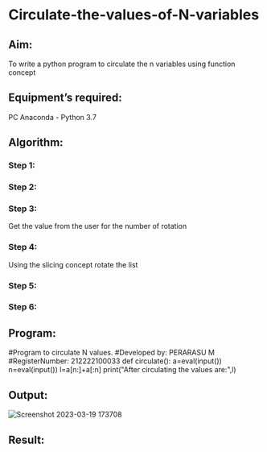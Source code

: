 # Circulate-the-values-of-N-variables
## Aim:
To write a python program to circulate the n variables using function concept
## Equipment’s required:
PC
Anaconda - Python 3.7
## Algorithm: 
### Step 1: 
### Step 2: 
### Step 3: 
Get the value from the user for the number of rotation
### Step 4: 
Using the slicing concept rotate the list

### Step 5: 
### Step 6: 
## Program:

#Program to circulate N values.
#Developed by: PERARASU M
#RegisterNumber: 212222100033
def circulate():
    a=eval(input())
    n=eval(input())
    l=a[n:]+a[:n]
    print("After circulating the values are:",l)
   


## Output:
![Screenshot 2023-03-19 173708](https://user-images.githubusercontent.com/118348589/226174201-598335d2-07a1-481b-92f5-f31f08d45fe7.png)



## Result:

